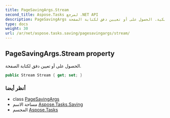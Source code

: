 ```yaml
---
title: PageSavingArgs.Stream
second_title: Aspose.Tasks لمرجع .NET API
description: PageSavingArgs ملكية. الحصول على أو تعيين دفق لكتابة الصفحة.
type: docs
weight: 30
url: /ar/net/aspose.tasks.saving/pagesavingargs/stream/
---
```

## PageSavingArgs.Stream property

الحصول على أو تعيين دفق لكتابة الصفحة.

```csharp
public Stream Stream { get; set; }
```

### أنظر أيضا

* class [PageSavingArgs](../)
* مساحة الاسم [Aspose.Tasks.Saving](../../pagesavingargs/)
* المجسم [Aspose.Tasks](../../../)


